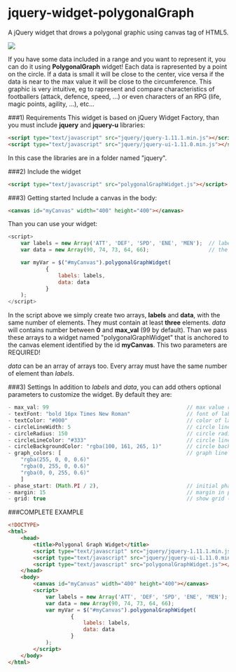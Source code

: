 jquery-widget-polygonalGraph
============================

A jQuery widget that drows a polygonal graphic using canvas tag of HTML5.

<img src="https://raw.githubusercontent.com/revilkent/jquery-widget-polygonalGraph/master/screenshot.png" />

If you have some data included in a range and you want to represent it, you can do it using **PolygonalGraph** widget!
Each data is rapresented by a point on the circle. If a data is small it will be close to the center, vice versa if the data is near to the max value it will be close to the circumference.
This graphic is very intuitive, eg to rapresent and compare characteristics of footballers (attack, defence, speed, ...) or even characters of an RPG (life, magic points, agility, ...), etc...


###1) Requirements
This widget is based on jQuery Widget Factory, than you must include **jquery** and **jquery-u** libraries:

```html
<script type="text/javascript" src="jquery/jquery-1.11.1.min.js"></script>
<script type="text/javascript" src="jquery/jquery-ui-1.11.0.min.js"></script>
```

In this case the libraries are in a folder named "jquery".


###2) Include the widget

```html
<script type="text/javascript" src="polygonalGraphWidget.js"></script>
```
    
###3) Getting started
Include a canvas in the body:
```html
<canvas id="myCanvas" width="400" height="400"></canvas>
```

Than you can use your widget:
```js
<script>
    var labels = new Array('ATT', 'DEF', 'SPD', 'ENE', 'MEN');  // labels that will be displayed
    var data = new Array(90, 74, 73, 64, 66);                   // the data you want to show in the graphic

    var myVar = $("#myCanvas").polygonalGraphWidget(
            {
                labels: labels,
                data: data
            }
    );
</script>
```



In the script above we simply create two arrays, **labels** and **data**, with the same number of elements. They must contain at least **three** elements. *data* will contains number between **0** and **max_val** (99 by default).
Than we pass these arrays to a widget named "polygonalGraphWidget" that is anchored to the canvas element identified by the id **myCanvas**.
This two parameters are REQUIRED!

*data* can be an array of arrays too. Every array must have the same number of element than *labels*.


###3) Settings
In addition to *labels* and *data*, you can add others optional parameters to customize the widget. By default they are:

```js
- max_val: 99                                            // max value reference
- textFont: "bold 16px Times New Roman"                  // font of labels
- textColor: "#000"                                      // color of lables
- circleLineWidth: 5                                     // circle line width in px
- circleRadius: 150                                      // circle radius in px
- circleLineColor: "#333"                                // circle line color
- circleBackgroundColor: "rgba(100, 161, 265, 1)"        // circle background color
- graph_colors: [                                        // graph line colors (they will be cycled)
    "rgba(255, 0, 0, 0.6)"
    "rgba(0, 255, 0, 0.6)"
    "rgba(0, 0, 255, 0.6)"
    ]
- phase_start: (Math.PI / 2),                            // initial phase in radians (it establishes where the first point will be placed on the circumference)
- margin: 15                                             // margin in px of lables from circumference
- grid: true                                             // show grid (true=yes, false=no)
```
  

###COMPLETE EXAMPLE

```html
<!DOCTYPE>
<html>
    <head>
        <title>Polygonal Graph Widget</title>
        <script type="text/javascript" src="jquery/jquery-1.11.1.min.js"></script>
        <script type="text/javascript" src="jquery/jquery-ui-1.11.0.min.js"></script>
        <script type="text/javascript" src="polygonalGraphWidget.js"></script>
    </head>
    <body>
        <canvas id="myCanvas" width="400" height="400"></canvas>
        <script>
            var labels = new Array('ATT', 'DEF', 'SPD', 'ENE', 'MEN');
            var data = new Array(90, 74, 73, 64, 66);
            var myVar = $("#myCanvas").polygonalGraphWidget(
                    {
                        labels: labels,
                        data: data
                    }
            );
        </script>
    </body>
</html>
```
